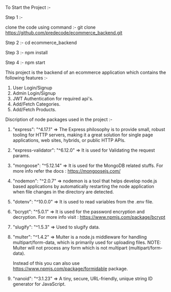 To Start the Project :-

Step 1 :-

clone the code using command :-
git clone https://github.com/predecode/ecommerce_backend.git

Step 2 :-
cd ecommerce_backend

Step 3 :-
npm install

Step 4 :-
npm start

This project is the backend of an ecommerce application which contains the following features :-

1. User Login/Signup
2. Admin Login/Signup
3. JWT Authentication for required api's.
4. Add/Fetch Categories.
5. Add/Fetch Products.

Discription of node packages used in the project :-

1. "express": "^4.17.1" => The Express philosophy is to provide small, robust tooling for HTTP servers,
   making it a great solution for single page applications, web sites, hybrids, or public HTTP APIs.

2. "express-validator": "^6.12.0" => It is used for Validating the request params.

3. "mongoose": "^5.12.14" => It is used for the MongoDB related stuffs. For more info refer the docs : https://mongoosejs.com/

4. "nodemon": "^2.0.7" => nodemon is a tool that helps develop node.js based applications by
   automatically restarting the node application when file changes in the directory are detected.

5. "dotenv": "^10.0.0" => It is used to read variables from the .env file.

6. "bcrypt": "^5.0.1" => It is used for the password encryption and decryption. For more info visit :
   https://www.npmjs.com/package/bcrypt

7. "slugify": "^1.5.3" => Used to slugify data.

8. "multer": "^1.4.2" => Multer is a node.js middleware for handling multipart/form-data, which is primarily used for uploading files.
   NOTE: Multer will not process any form which is not multipart (multipart/form-data).

   Instead of this you can also use https://www.npmjs.com/package/formidable package.

9. "nanoid": "^3.1.23" => A tiny, secure, URL-friendly, unique string ID generator for JavaScript.
